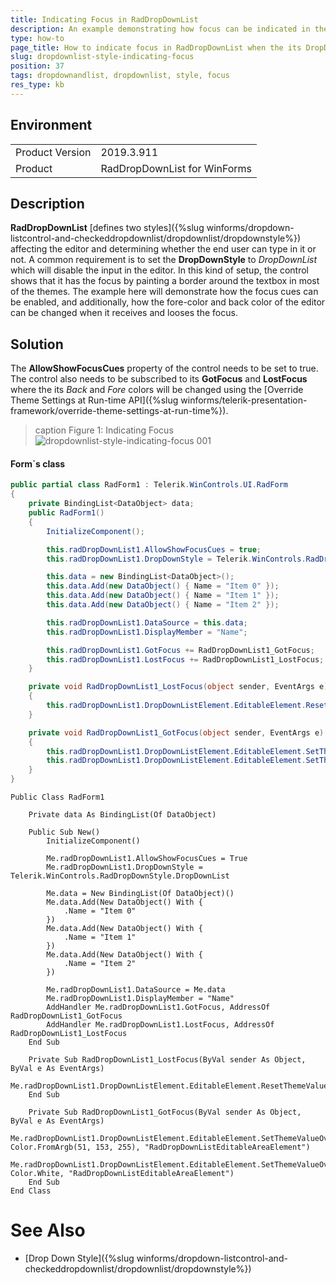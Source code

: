 ```yaml
---
title: Indicating Focus in RadDropDownList
description: An example demonstrating how focus can be indicated in the RadDropDownList when the its DropDownStyle property is set to DropDownList  
type: how-to 
page_title: How to indicate focus in RadDropDownList when the its DropDownStyle property is set to DropDownList
slug: dropdownlist-style-indicating-focus
position: 37
tags: dropdownandlist, dropdownlist, style, focus
res_type: kb
---
```


## Environment
<table>
	<tr>
		<td>Product Version</td>
		<td>2019.3.911</td>
	</tr>
	<tr>
		<td>Product</td>
		<td>RadDropDownList for WinForms</td>
	</tr>
</table>


## Description

**RadDropDownList** [defines two styles]({%slug winforms/dropdown-listcontrol-and-checkeddropdownlist/dropdownlist/dropdownstyle%}) affecting the editor and determining whether the end user can type in it or not. A common requirement is to set the **DropDownStyle** to *DropDownList* which will disable the input in the editor. In this kind of setup, the control shows that it has the focus by painting a border around the textbox in most of the themes. The example here will demonstrate how the focus cues can be enabled, and additionally, how the fore-color and back color of the editor can be changed when it receives and looses the focus.

## Solution

The **AllowShowFocusCues** property of the control needs to be set to true. The control also needs to be subscribed to its **GotFocus** and **LostFocus** where the its *Back* and *Fore* colors will be changed using the [Override Theme Settings at Run-time API]({%slug winforms/telerik-presentation-framework/override-theme-settings-at-run-time%}). 

>caption Figure 1: Indicating Focus
![dropdownlist-style-indicating-focus 001](images/dropdownlist-style-indicating-focus.gif)

#### Form`s class

````C#            
public partial class RadForm1 : Telerik.WinControls.UI.RadForm
{
    private BindingList<DataObject> data;
    public RadForm1()
    {
        InitializeComponent();

        this.radDropDownList1.AllowShowFocusCues = true;
        this.radDropDownList1.DropDownStyle = Telerik.WinControls.RadDropDownStyle.DropDownList;

        this.data = new BindingList<DataObject>();
        this.data.Add(new DataObject() { Name = "Item 0" });
        this.data.Add(new DataObject() { Name = "Item 1" });
        this.data.Add(new DataObject() { Name = "Item 2" });

        this.radDropDownList1.DataSource = this.data;
        this.radDropDownList1.DisplayMember = "Name";

        this.radDropDownList1.GotFocus += RadDropDownList1_GotFocus;
        this.radDropDownList1.LostFocus += RadDropDownList1_LostFocus;
    }

    private void RadDropDownList1_LostFocus(object sender, EventArgs e)
    {
        this.radDropDownList1.DropDownListElement.EditableElement.ResetThemeValueOverrides();
    }

    private void RadDropDownList1_GotFocus(object sender, EventArgs e)
    {
        this.radDropDownList1.DropDownListElement.EditableElement.SetThemeValueOverride(RadItem.BackColorProperty, Color.FromArgb(51, 153, 255), "RadDropDownListEditableAreaElement");
        this.radDropDownList1.DropDownListElement.EditableElement.SetThemeValueOverride(RadItem.ForeColorProperty, Color.White, "RadDropDownListEditableAreaElement");
    }
}

````
````VB.NET
Public Class RadForm1

    Private data As BindingList(Of DataObject)

    Public Sub New()
        InitializeComponent()

        Me.radDropDownList1.AllowShowFocusCues = True
        Me.radDropDownList1.DropDownStyle = Telerik.WinControls.RadDropDownStyle.DropDownList

        Me.data = New BindingList(Of DataObject)()
        Me.data.Add(New DataObject() With {
            .Name = "Item 0"
        })
        Me.data.Add(New DataObject() With {
            .Name = "Item 1"
        })
        Me.data.Add(New DataObject() With {
            .Name = "Item 2"
        })

        Me.radDropDownList1.DataSource = Me.data
        Me.radDropDownList1.DisplayMember = "Name"
        AddHandler Me.radDropDownList1.GotFocus, AddressOf RadDropDownList1_GotFocus
        AddHandler Me.radDropDownList1.LostFocus, AddressOf RadDropDownList1_LostFocus
    End Sub

    Private Sub RadDropDownList1_LostFocus(ByVal sender As Object, ByVal e As EventArgs)
        Me.radDropDownList1.DropDownListElement.EditableElement.ResetThemeValueOverrides()
    End Sub

    Private Sub RadDropDownList1_GotFocus(ByVal sender As Object, ByVal e As EventArgs)
        Me.radDropDownList1.DropDownListElement.EditableElement.SetThemeValueOverride(RadItem.BackColorProperty, Color.FromArgb(51, 153, 255), "RadDropDownListEditableAreaElement")
        Me.radDropDownList1.DropDownListElement.EditableElement.SetThemeValueOverride(RadItem.ForeColorProperty, Color.White, "RadDropDownListEditableAreaElement")
    End Sub
End Class

````

# See Also
* [Drop Down Style]({%slug winforms/dropdown-listcontrol-and-checkeddropdownlist/dropdownlist/dropdownstyle%})